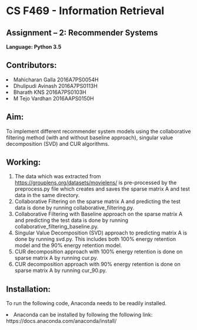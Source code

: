 <h1>CS F469 - Information Retrieval</h1>
<h2>Assignment – 2: Recommender Systems</h2>
<b>Language:	Python 3.5</b>

<h2>Contributors:</h2>
<li>Mahicharan Galla		2016A7PS0054H</li>
<li>Dhulipudi Avinash		2016A7PS0113H</li>
<li>Bharath KNS			2016A7PS0103H</li>
<li>M Tejo Vardhan			2016AAPS0150H</li>

<h2>Aim:</h2>
To implement different recommender system models using the collaborative filtering method (with and without baseline approach), singular value decomposition (SVD) and CUR algorithms.

<h2>Working:</h2>

1.	The data which was extracted from https://grouplens.org/datasets/movielens/ is pre-processed by the preprocess.py file which creates and saves the sparse matrix A and test data in the same directory.
2.	Collaborative Filtering on the sparse matrix A and predicting the test data is done by running collaborative_filtering.py.
3.	Collaborative Filtering with Baseline approach on the sparse matrix A and predicting the test data is done by running collaborative_filtering_baseline.py.
4.	Singular Value Decomposition (SVD) approach to predicting matrix A is done by running svd.py. This includes both 100% energy retention model and the 90% energy retention model.
5.	CUR decomposition approach with 100% energy retention is done on sparse matrix A by running cur.py.
6.	CUR decomposition approach with 90% energy retention is done on sparse matrix A by running cur_90.py.

<h2>Installation:</h2>

To run the following code, Anaconda needs to be readily installed.
<li>Anaconda can be installed by following the following link: https://docs.anaconda.com/anaconda/install/</li>
